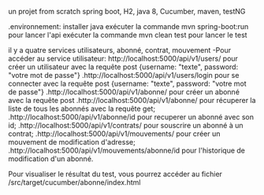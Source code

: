 un projet from scratch spring boot, H2, java 8, Cucumber, maven, testNG 


.environnement: installer java
exécuter la commande mvn spring-boot:run pour lancer l'api
exécuter la commande mvn clean test pour lancer le test

il y a quatre services utilisateurs, abonné, contrat, mouvement -Pour accéder au service utilisateur:
http://localhost:5000/api/v1/users/ pour créer un utilisateur avec la requête post {username: "texte", password: "votre
mot de passe"} .http://localhost:5000/api/v1/users/login pour se connecter avec la requête post {username: "texte",
password: "votre mot de passe"} .http://localhost:5000/api/v1/abonne/ pour créer un abonné avec la requête post
.http://localhost:5000/api/v1/abonne/ pour récuperer la liste de tous les abonnés avec la requête get;
.http://localhost:5000/api/v1/abonne/id pour recuperer un abonné avec son id; .http://localhost:5000/api/v1/contrats/
pour souscrire un abonné à un contrat;
.http://localhost:5000/api/v1/mouvements/ pour créer un mouvement de modification d'adresse;
.http://localhost:5000/api/v1/mouvements/abonne/id pour l'historique de modification d'un abonné.

Pour visualiser le résultat du test, vous pourrez accéder au fichier /src/target/cucumber/abonne/index.html
